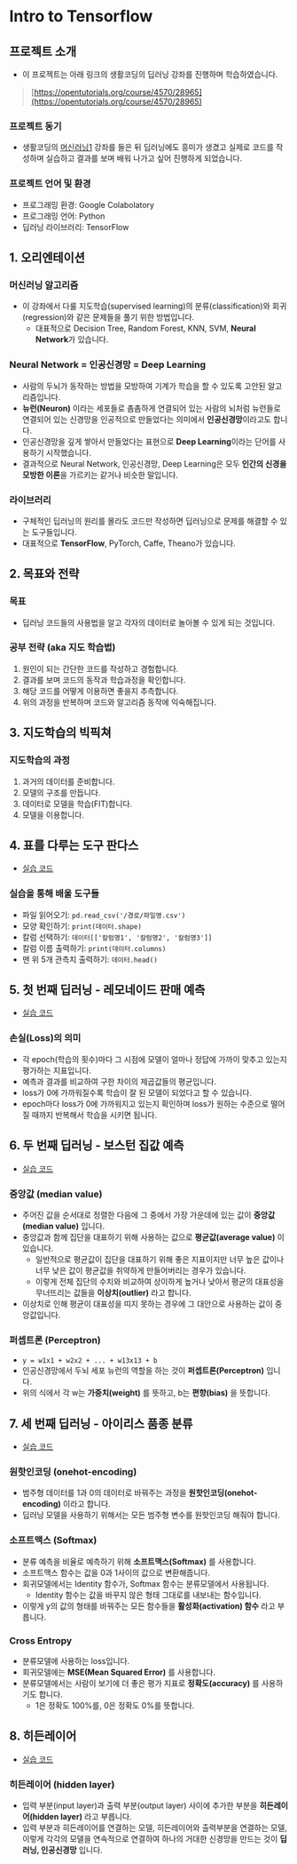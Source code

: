 # Intro to Tensorflow

## 프로젝트 소개  
 - 이 프로젝트는 아래 링크의 생활코딩의 딥러닝 강좌를 진행하며 학습하였습니다.  
 > [https://opentutorials.org/course/4570/28965](https://opentutorials.org/course/4570/28965)  

### 프로젝트 동기  
 - 생활코딩의 [머신러닝1](https://opentutorials.org/course/4548) 강좌를 들은 뒤 딥러닝에도 흥미가 생겼고 실제로 코드를 작성하며 실습하고 결과를 보며 배워 나가고 싶어 진행하게 되었습니다.

### 프로젝트 언어 및 환경  
 - 프로그래밍 환경: Google Colabolatory  
 - 프로그래밍 언어: Python  
 - 딥러닝 라이브러리: TensorFlow  

## 1. 오리엔테이션

### 머신러닝 알고리즘
 - 이 강좌에서 다룰 지도학습(supervised learning)의 분류(classification)와 회귀(regression)와 같은 문제들을 풀기 위한 방법입니다.  
    - 대표적으로 Decision Tree, Random Forest, KNN, SVM, **Neural Network**가 있습니다.  

### Neural Network = 인공신경망 = Deep Learning
 - 사람의 두뇌가 동작하는 방법을 모방하여 기계가 학습을 할 수 있도록 고안된 알고리즘입니다.  
 - **뉴런(Neuron)** 이라는 세포들로 촘촘하게 연결되어 있는 사람의 뇌처럼 뉴런들로 연결되어 있는 신경망을 인공적으로 만들었다는 의미에서 **인공신경망**이라고도 합니다.  
 - 인공신경망을 깊게 쌓아서 만들었다는 표현으로 **Deep Learning**이라는 단어를 사용하기 시작했습니다.  
 - 결과적으로 Neural Network, 인공신경망, Deep Learning은 모두 **인간의 신경을 모방한 이론**을 가르키는 같거나 비슷한 말입니다.  

### 라이브러리
 - 구체적인 딥러닝의 원리를 몰라도 코드만 작성하면 딥러닝으로 문제를 해결할 수 있는 도구들입니다.
 - 대표적으로 **TensorFlow**, PyTorch, Caffe, Theano가 있습니다.
## 2. 목표와 전략  

### 목표
 - 딥러닝 코드들의 사용법을 알고 각자의 데이터로 놀아볼 수 있게 되는 것입니다.  

### 공부 전략 (aka 지도 학습법)  
 1. 원인이 되는 간단한 코드를 작성하고 경험합니다.  
 2. 결과를 보며 코드의 동작과 학습과정을 확인합니다.  
 3. 해당 코드를 어떻게 이용하면 좋을지 추측합니다.  
 4. 위의 과정을 반복하며 코드와 알고리즘 동작에 익숙해집니다.  

## 3. 지도학습의 빅픽쳐  

### 지도학습의 과정  
 1. 과거의 데이터를 준비합니다.  
 2. 모델의 구조를 만듭니다.  
 3. 데이터로 모델을 학습(FIT)합니다.  
 4. 모델을 이용합니다.  

## 4. 표를 다루는 도구 판다스  
 - [실습 코드](https://github.com/kimeunh3/Intro_to_Tensorflow/blob/main/%EC%8B%A4%EC%8A%B51_%ED%91%9C%EB%A5%BC_%EB%8B%A4%EB%A3%A8%EB%8A%94_%EB%8F%84%EA%B5%AC_%ED%8C%90%EB%8B%A4%EC%8A%A4.ipynb)  

### 실습을 통해 배울 도구들  
 - 파일 읽어오기: `pd.read_csv('/경로/파일명.csv')`  
 - 모양 확인하기: `print(데이터.shape)`  
 - 칼럼 선택하기: `데이터[['칼럼명1', '칼럼명2', '칼럼명3']]`  
 - 칼럼 이름 출력하기: `print(데이터.columns)`  
 - 맨 위 5개 관측치 출력하기: `데이터.head()`  

## 5. 첫 번째 딥러닝 - 레모네이드 판매 예측  
 - [실습 코드](https://github.com/kimeunh3/Intro_to_Tensorflow/blob/main/%EC%8B%A4%EC%8A%B52_%EB%A0%88%EB%AA%A8%EB%84%A4%EC%9D%B4%EB%93%9C_%ED%8C%90%EB%A7%A4_%EC%98%88%EC%B8%A1.ipynb)  

### 손실(Loss)의 의미
 - 각 epoch(학습의 횟수)마다 그 시점에 모델이 얼마나 정답에 가까이 맞추고 있는지 평가하는 지표입니다.
 - 예측과 결과를 비교하여 구한 차이의 제곱값들의 평균입니다.
 - loss가 0에 가까워질수록 학습이 잘 된 모델이 되었다고 할 수 있습니다.
 - epoch마다 loss가 0에 가까워지고 있는지 확인하며 loss가 원하는 수준으로 떨어질 때까지 반복해서 학습을 시키면 됩니다.  

## 6. 두 번째 딥러닝 - 보스턴 집값 예측  
 - [실습 코드](https://github.com/kimeunh3/Intro_to_Tensorflow/blob/main/%EC%8B%A4%EC%8A%B53_%EB%B3%B4%EC%8A%A4%ED%84%B4_%EC%A7%91%EA%B0%92_%EC%98%88%EC%B8%A1.ipynb)  

### 중앙값 (median value)  
 - 주어진 값을 순서대로 정렬한 다음에 그 중에서 가장 가운데에 있는 값이 **중앙값(median value)** 입니다.  
 - 중앙값과 함께 집단을 대표하기 위해 사용하는 값으로 **평균값(average value)** 이 있습니다.
    - 일반적으로 평균값이 집단을 대표하기 위해 좋은 지표이지만 너무 높은 값이나 너무 낮은 값이 평균값을 취약하게 만들어버리는 경우가 있습니다.
    - 이렇게 전체 집단의 수치와 비교하여 상이하게 높거나 낮아서 평균의 대표성을 무너뜨리는 값들을 **이상치(outlier)** 라고 합니다. 
 - 이상치로 인해 평균이 대표성을 띠지 못하는 경우에 그 대안으로 사용하는 값이 중앙값입니다.  

### 퍼셉트론 (Perceptron)  
 - `y = w1x1 + w2x2 + ... + w13x13 + b`
 - 인공신경망에서 두뇌 세포 뉴런의 역할을 하는 것이 **퍼셉트론(Perceptron)** 입니다.
 - 위의 식에서 각 w는 **가중치(weight)** 를 뜻하고, b는 **편향(bias)** 을 뜻합니다.

## 7. 세 번째 딥러닝 - 아이리스 품종 분류  
 - [실습 코드](https://github.com/kimeunh3/Intro_to_Tensorflow/blob/main/%EC%8B%A4%EC%8A%B54_%EC%95%84%EC%9D%B4%EB%A6%AC%EC%8A%A4_%ED%92%88%EC%A2%85_%EB%B6%84%EB%A5%98.ipynb)  

### 원핫인코딩 (onehot-encoding)  
 - 범주형 데이터를 1과 0의 데이터로 바꿔주는 과정을 **원핫인코딩(onehot-encoding)** 이라고 합니다.  
 - 딥러닝 모델을 사용하기 위해서는 모든 범주형 변수를 원핫인코딩 해줘야 합니다.  

### 소프트맥스 (Softmax)  
 - 분류 예측을 비율로 예측하기 위해 **소프트맥스(Softmax)** 를 사용합니다.  
 - 소프트맥스 함수는 값을 0과 1사이의 값으로 변환해줍니다.  
 - 회귀모델에서는 Identity 함수가, Softmax 함수는 분류모델에서 사용됩니다.  
    - Identity 함수는 값을 바꾸지 않은 형태 그대로를 내보내는 함수입니다.  
 - 이렇게 y의 값의 형태를 바꿔주는 모든 함수들을 **활성화(activation) 함수** 라고 부릅니다.  

### Cross Entropy  
 - 분류모델에 사용하는 loss입니다.  
 - 회귀모델에는 **MSE(Mean Squared Error)** 를 사용합니다.  
 - 분류모델에서는 사람이 보기에 더 좋은 평가 지표로 **정확도(accuracy)** 를 사용하기도 합니다.  
    - 1은 정확도 100%를, 0은 정확도 0%를 뜻합니다.  

## 8. 히든레이어  
 - [실습 코드](https://github.com/kimeunh3/Intro_to_Tensorflow/blob/main/%EC%8B%A4%EC%8A%B55_%ED%9E%88%EB%93%A0%EB%A0%88%EC%9D%B4%EC%96%B4.ipynb)  

### 히든레이어 (hidden layer)  
 - 입력 부분(input layer)과 출력 부분(output layer) 사이에 추가한 부분을 **히든레이어(hidden layer)** 라고 부릅니다.  
 - 입력 부분과 히든레이어를 연결하는 모델, 히든레이어와 출력부분을 연결하는 모델, 이렇게 각각의 모델을 연속적으로 연결하여 하나의 거대한 신경망을 만드는 것이 **딥러닝, 인공신경망** 입니다.  
